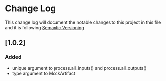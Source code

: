 # Change Log

This change log will document the notable changes to this project in this file and it is following [Semantic Versioning](https://semver.org/)

## [1.0.2]

### Added
- unique argument to process.all_inputs() and process.all_outputs()
- type argument to MockArtifact
